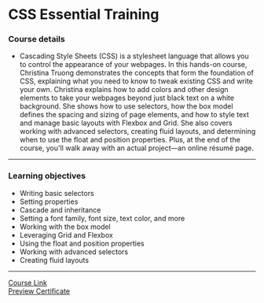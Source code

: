 # CSS Essential Training
### Course details
- Cascading Style Sheets (CSS) is a stylesheet language that allows you to control the appearance of your webpages. In this hands-on course, Christina Truong demonstrates the concepts that form the foundation of CSS, explaining what you need to know to tweak existing CSS and write your own. Christina explains how to add colors and other design elements to take your webpages beyond just black text on a white background. She shows how to use selectors, how the box model defines the spacing and sizing of page elements, and how to style text and manage basic layouts with Flexbox and Grid. She also covers working with advanced selectors, creating fluid layouts, and determining when to use the float and position properties. Plus, at the end of the course, you'll walk away with an actual project—an online résumé page.
---
### Learning objectives
- Writing basic selectors
- Setting properties
- Cascade and inheritance
- Setting a font family, font size, text color, and more
- Working with the box model
- Leveraging Grid and Flexbox
- Using the float and position properties
- Working with advanced selectors
- Creating fluid layouts
-------------------------------
[Course Link](https://www.linkedin.com/learning/css-essential-training-3/styling-documents-consistently?autoplay=true)
<br>[Preview Certificate]()
